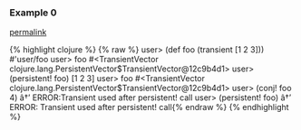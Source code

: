### Example 0
[permalink](#example-0)

{% highlight clojure %}
{% raw %}
user> (def foo (transient [1 2 3]))
#'user/foo
user> foo
#<TransientVector clojure.lang.PersistentVector$TransientVector@12c9b4d1>
user> (persistent! foo)
[1 2 3]
user> foo
#<TransientVector clojure.lang.PersistentVector$TransientVector@12c9b4d1>
user> (conj! foo 4)
â†’ ERROR:Transient used after persistent! call
user> (persistent! foo)
â†’ ERROR: Transient used after persistent! call{% endraw %}
{% endhighlight %}


